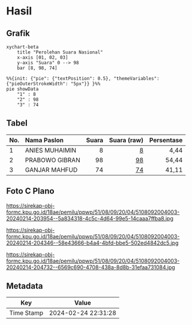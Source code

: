 # Hasil

## Grafik

```mermaid
xychart-beta
    title "Perolehan Suara Nasional"
    x-axis [01, 02, 03]
    y-axis "Suara" 0 --> 98
    bar [8, 98, 74]
```

```mermaid
%%{init: {"pie": {"textPosition": 0.5}, "themeVariables": {"pieOuterStrokeWidth": "5px"}} }%%
pie showData
    "1" : 8
    "2" : 98
    "3" : 74
```

## Tabel

| No. | Nama Paslon    | Suara | Suara (raw) | Persentase |
|:--- |:-------------- | -----:| -----------:| ----------:|
| 1   | ANIES MUHAIMIN | 8     | [8][p-1]    | 4,44       |
| 2   | PRABOWO GIBRAN | 98    | [98][p-2]   | 54,44      |
| 3   | GANJAR MAHFUD  | 74    | [74][p-3]   | 41,11      |


[p-1]: https://github.com/gigit-pemilu/pemilu-2024/blob/main/pilpres/hitung-suara/sub/51-bali/sub/08-buleleng/sub/09-tejakula/sub/2004-madenan/sub/003-tps/sub/paslon-1.txt
[p-2]: https://github.com/gigit-pemilu/pemilu-2024/blob/main/pilpres/hitung-suara/sub/51-bali/sub/08-buleleng/sub/09-tejakula/sub/2004-madenan/sub/003-tps/sub/paslon-2.txt
[p-3]: https://github.com/gigit-pemilu/pemilu-2024/blob/main/pilpres/hitung-suara/sub/51-bali/sub/08-buleleng/sub/09-tejakula/sub/2004-madenan/sub/003-tps/sub/paslon-3.txt

## Foto C Plano

https://sirekap-obj-formc.kpu.go.id/18ae/pemilu/ppwp/51/08/09/20/04/5108092004003-20240214-203954--5a834318-4c5c-4d64-99e5-14caaa7ffba8.jpg

https://sirekap-obj-formc.kpu.go.id/18ae/pemilu/ppwp/51/08/09/20/04/5108092004003-20240214-204346--58e43666-b4a4-4bfd-bbe5-502ed4842dc5.jpg

https://sirekap-obj-formc.kpu.go.id/18ae/pemilu/ppwp/51/08/09/20/04/5108092004003-20240214-204732--6569c690-4708-438a-8d8b-31efaa731084.jpg


## Metadata

| Key        | Value               |
| ---------- | ------------------- |
| Time Stamp | 2024-02-24 22:31:28 |



